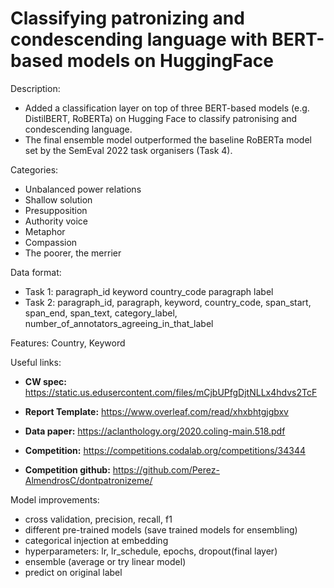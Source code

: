 # Classifying patronizing and condescending language with BERT-based models on HuggingFace 
Description:
- Added a classification layer on top of three BERT-based models (e.g. DistilBERT, RoBERTa) on Hugging Face to classify patronising and condescending language.
- The final ensemble model outperformed the baseline RoBERTa model set by the SemEval 2022 task organisers (Task 4).

Categories:
- Unbalanced power relations
- Shallow solution
- Presupposition
- Authority voice
- Metaphor
- Compassion
- The poorer, the merrier

Data format:
- Task 1: paragraph_id keyword country_code paragraph label
- Task 2: paragraph_id, paragraph, keyword, country_code, span_start, span_end, span_text, category_label, number_of_annotators_agreeing_in_that_label

Features: Country, Keyword

Useful links:
- **CW spec:** https://static.us.edusercontent.com/files/mCjbUPfgDjtNLLx4hdvs2TcF

- **Report Template:** https://www.overleaf.com/read/xhxbhtgjgbxv

- **Data paper:** https://aclanthology.org/2020.coling-main.518.pdf

- **Competition:** https://competitions.codalab.org/competitions/34344

- **Competition github:** https://github.com/Perez-AlmendrosC/dontpatronizeme/


Model improvements:
- cross validation, precision, recall, f1
- different pre-trained models (save trained models for ensembling)
- categorical injection at embedding
- hyperparameters: lr, lr_schedule, epochs, dropout(final layer)
- ensemble (average or try linear model)
- predict on original label
